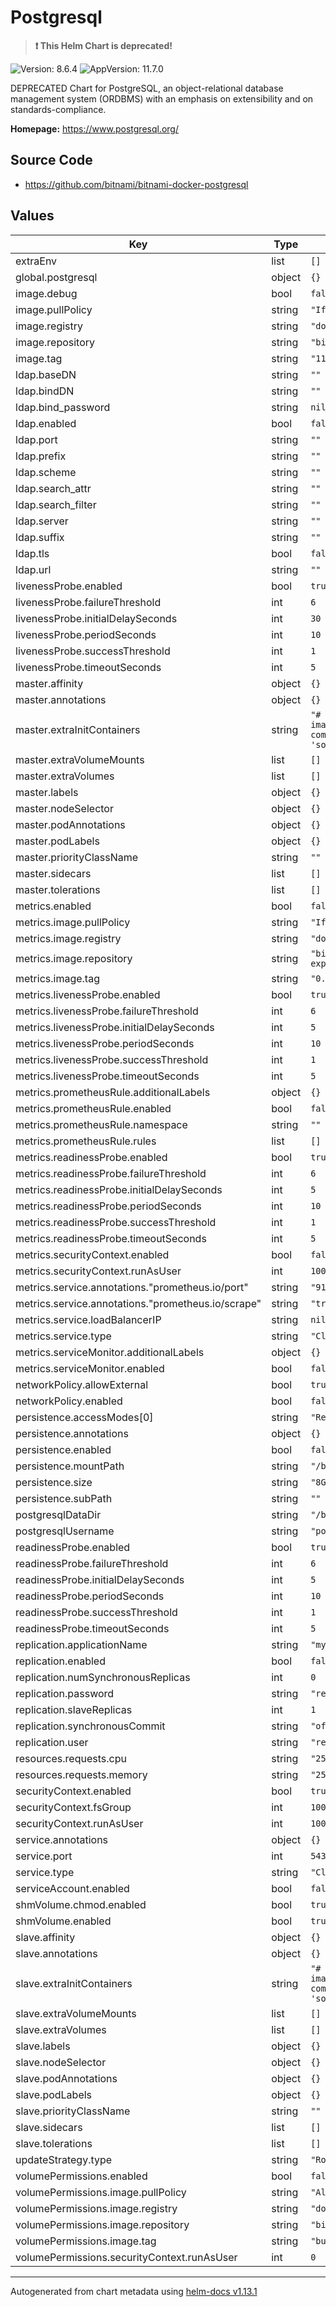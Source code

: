 # Postgresql

> **:exclamation: This Helm Chart is deprecated!**

![Version: 8.6.4](https://img.shields.io/badge/Version-8.6.4-informational?style=flat-square) ![AppVersion: 11.7.0](https://img.shields.io/badge/AppVersion-11.7.0-informational?style=flat-square)

DEPRECATED Chart for PostgreSQL, an object-relational database management system
(ORDBMS) with an emphasis on extensibility and on standards-compliance.

**Homepage:** <https://www.postgresql.org/>

## Source Code

* <https://github.com/bitnami/bitnami-docker-postgresql>

## Values

| Key | Type | Default | Description |
|-----|------|---------|-------------|
| extraEnv | list | `[]` |  |
| global.postgresql | object | `{}` |  |
| image.debug | bool | `false` |  |
| image.pullPolicy | string | `"IfNotPresent"` |  |
| image.registry | string | `"docker.io"` |  |
| image.repository | string | `"bitnami/postgresql"` |  |
| image.tag | string | `"11.7.0-debian-10-r9"` |  |
| ldap.baseDN | string | `""` |  |
| ldap.bindDN | string | `""` |  |
| ldap.bind_password | string | `nil` |  |
| ldap.enabled | bool | `false` |  |
| ldap.port | string | `""` |  |
| ldap.prefix | string | `""` |  |
| ldap.scheme | string | `""` |  |
| ldap.search_attr | string | `""` |  |
| ldap.search_filter | string | `""` |  |
| ldap.server | string | `""` |  |
| ldap.suffix | string | `""` |  |
| ldap.tls | bool | `false` |  |
| ldap.url | string | `""` |  |
| livenessProbe.enabled | bool | `true` |  |
| livenessProbe.failureThreshold | int | `6` |  |
| livenessProbe.initialDelaySeconds | int | `30` |  |
| livenessProbe.periodSeconds | int | `10` |  |
| livenessProbe.successThreshold | int | `1` |  |
| livenessProbe.timeoutSeconds | int | `5` |  |
| master.affinity | object | `{}` |  |
| master.annotations | object | `{}` |  |
| master.extraInitContainers | string | `"# - name: do-something\n#   image: busybox\n#   command: ['do', 'something']\n"` |  |
| master.extraVolumeMounts | list | `[]` |  |
| master.extraVolumes | list | `[]` |  |
| master.labels | object | `{}` |  |
| master.nodeSelector | object | `{}` |  |
| master.podAnnotations | object | `{}` |  |
| master.podLabels | object | `{}` |  |
| master.priorityClassName | string | `""` |  |
| master.sidecars | list | `[]` |  |
| master.tolerations | list | `[]` |  |
| metrics.enabled | bool | `false` |  |
| metrics.image.pullPolicy | string | `"IfNotPresent"` |  |
| metrics.image.registry | string | `"docker.io"` |  |
| metrics.image.repository | string | `"bitnami/postgres-exporter"` |  |
| metrics.image.tag | string | `"0.8.0-debian-10-r28"` |  |
| metrics.livenessProbe.enabled | bool | `true` |  |
| metrics.livenessProbe.failureThreshold | int | `6` |  |
| metrics.livenessProbe.initialDelaySeconds | int | `5` |  |
| metrics.livenessProbe.periodSeconds | int | `10` |  |
| metrics.livenessProbe.successThreshold | int | `1` |  |
| metrics.livenessProbe.timeoutSeconds | int | `5` |  |
| metrics.prometheusRule.additionalLabels | object | `{}` |  |
| metrics.prometheusRule.enabled | bool | `false` |  |
| metrics.prometheusRule.namespace | string | `""` |  |
| metrics.prometheusRule.rules | list | `[]` |  |
| metrics.readinessProbe.enabled | bool | `true` |  |
| metrics.readinessProbe.failureThreshold | int | `6` |  |
| metrics.readinessProbe.initialDelaySeconds | int | `5` |  |
| metrics.readinessProbe.periodSeconds | int | `10` |  |
| metrics.readinessProbe.successThreshold | int | `1` |  |
| metrics.readinessProbe.timeoutSeconds | int | `5` |  |
| metrics.securityContext.enabled | bool | `false` |  |
| metrics.securityContext.runAsUser | int | `1001` |  |
| metrics.service.annotations."prometheus.io/port" | string | `"9187"` |  |
| metrics.service.annotations."prometheus.io/scrape" | string | `"true"` |  |
| metrics.service.loadBalancerIP | string | `nil` |  |
| metrics.service.type | string | `"ClusterIP"` |  |
| metrics.serviceMonitor.additionalLabels | object | `{}` |  |
| metrics.serviceMonitor.enabled | bool | `false` |  |
| networkPolicy.allowExternal | bool | `true` |  |
| networkPolicy.enabled | bool | `false` |  |
| persistence.accessModes[0] | string | `"ReadWriteOnce"` |  |
| persistence.annotations | object | `{}` |  |
| persistence.enabled | bool | `false` |  |
| persistence.mountPath | string | `"/bitnami/postgresql"` |  |
| persistence.size | string | `"8Gi"` |  |
| persistence.subPath | string | `""` |  |
| postgresqlDataDir | string | `"/bitnami/postgresql/data"` |  |
| postgresqlUsername | string | `"postgres"` |  |
| readinessProbe.enabled | bool | `true` |  |
| readinessProbe.failureThreshold | int | `6` |  |
| readinessProbe.initialDelaySeconds | int | `5` |  |
| readinessProbe.periodSeconds | int | `10` |  |
| readinessProbe.successThreshold | int | `1` |  |
| readinessProbe.timeoutSeconds | int | `5` |  |
| replication.applicationName | string | `"my_application"` |  |
| replication.enabled | bool | `false` |  |
| replication.numSynchronousReplicas | int | `0` |  |
| replication.password | string | `"repl_password"` |  |
| replication.slaveReplicas | int | `1` |  |
| replication.synchronousCommit | string | `"off"` |  |
| replication.user | string | `"repl_user"` |  |
| resources.requests.cpu | string | `"250m"` |  |
| resources.requests.memory | string | `"256Mi"` |  |
| securityContext.enabled | bool | `true` |  |
| securityContext.fsGroup | int | `1001` |  |
| securityContext.runAsUser | int | `1001` |  |
| service.annotations | object | `{}` |  |
| service.port | int | `5432` |  |
| service.type | string | `"ClusterIP"` |  |
| serviceAccount.enabled | bool | `false` |  |
| shmVolume.chmod.enabled | bool | `true` |  |
| shmVolume.enabled | bool | `true` |  |
| slave.affinity | object | `{}` |  |
| slave.annotations | object | `{}` |  |
| slave.extraInitContainers | string | `"# - name: do-something\n#   image: busybox\n#   command: ['do', 'something']\n"` |  |
| slave.extraVolumeMounts | list | `[]` |  |
| slave.extraVolumes | list | `[]` |  |
| slave.labels | object | `{}` |  |
| slave.nodeSelector | object | `{}` |  |
| slave.podAnnotations | object | `{}` |  |
| slave.podLabels | object | `{}` |  |
| slave.priorityClassName | string | `""` |  |
| slave.sidecars | list | `[]` |  |
| slave.tolerations | list | `[]` |  |
| updateStrategy.type | string | `"RollingUpdate"` |  |
| volumePermissions.enabled | bool | `false` |  |
| volumePermissions.image.pullPolicy | string | `"Always"` |  |
| volumePermissions.image.registry | string | `"docker.io"` |  |
| volumePermissions.image.repository | string | `"bitnami/minideb"` |  |
| volumePermissions.image.tag | string | `"buster"` |  |
| volumePermissions.securityContext.runAsUser | int | `0` |  |

----------------------------------------------
Autogenerated from chart metadata using [helm-docs v1.13.1](https://github.com/norwoodj/helm-docs/releases/v1.13.1)
